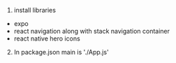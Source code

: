 1) install libraries

- expo
- react navigation along with stack navigation container
- react native hero icons

2) In package.json main is './App.js'

